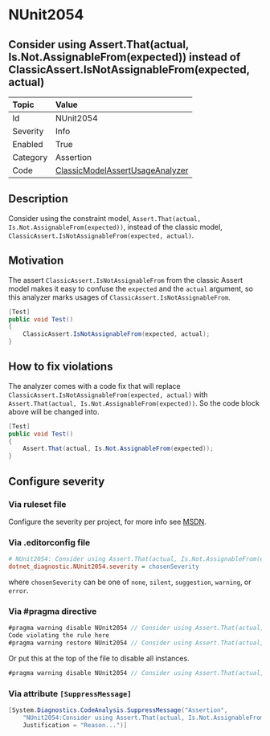# NUnit2054

## Consider using Assert.That(actual, Is.Not.AssignableFrom(expected)) instead of ClassicAssert.IsNotAssignableFrom(expected, actual)

| Topic    | Value
| :--      | :--
| Id       | NUnit2054
| Severity | Info
| Enabled  | True
| Category | Assertion
| Code     | [ClassicModelAssertUsageAnalyzer](https://github.com/nunit/nunit.analyzers/blob/master/src/nunit.analyzers/ClassicModelAssertUsage/ClassicModelAssertUsageAnalyzer.cs)

## Description

Consider using the constraint model, `Assert.That(actual, Is.Not.AssignableFrom(expected))`, instead of the classic model,
`ClassicAssert.IsNotAssignableFrom(expected, actual)`.

## Motivation

The assert `ClassicAssert.IsNotAssignableFrom` from the classic Assert model makes it easy to confuse the `expected` and the
`actual` argument, so this analyzer marks usages of `ClassicAssert.IsNotAssignableFrom`.

```csharp
[Test]
public void Test()
{
    ClassicAssert.IsNotAssignableFrom(expected, actual);
}
```

## How to fix violations

The analyzer comes with a code fix that will replace `ClassicAssert.IsNotAssignableFrom(expected, actual)` with
`Assert.That(actual, Is.Not.AssignableFrom(expected))`. So the code block above will be changed into.

```csharp
[Test]
public void Test()
{
    Assert.That(actual, Is.Not.AssignableFrom(expected));
}
```

<!-- start generated config severity -->
## Configure severity

### Via ruleset file

Configure the severity per project, for more info see
[MSDN](https://learn.microsoft.com/en-us/visualstudio/code-quality/using-rule-sets-to-group-code-analysis-rules?view=vs-2022).

### Via .editorconfig file

```ini
# NUnit2054: Consider using Assert.That(actual, Is.Not.AssignableFrom(expected)) instead of ClassicAssert.IsNotAssignableFrom(expected, actual)
dotnet_diagnostic.NUnit2054.severity = chosenSeverity
```

where `chosenSeverity` can be one of `none`, `silent`, `suggestion`, `warning`, or `error`.

### Via #pragma directive

```csharp
#pragma warning disable NUnit2054 // Consider using Assert.That(actual, Is.Not.AssignableFrom(expected)) instead of ClassicAssert.IsNotAssignableFrom(expected, actual)
Code violating the rule here
#pragma warning restore NUnit2054 // Consider using Assert.That(actual, Is.Not.AssignableFrom(expected)) instead of ClassicAssert.IsNotAssignableFrom(expected, actual)
```

Or put this at the top of the file to disable all instances.

```csharp
#pragma warning disable NUnit2054 // Consider using Assert.That(actual, Is.Not.AssignableFrom(expected)) instead of ClassicAssert.IsNotAssignableFrom(expected, actual)
```

### Via attribute `[SuppressMessage]`

```csharp
[System.Diagnostics.CodeAnalysis.SuppressMessage("Assertion",
    "NUnit2054:Consider using Assert.That(actual, Is.Not.AssignableFrom(expected)) instead of ClassicAssert.IsNotAssignableFrom(expected, actual)",
    Justification = "Reason...")]
```
<!-- end generated config severity -->
